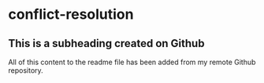 # conflict-resolution

## This is a subheading created on Github

All of this content to the readme file has been added from my remote Github repository.
